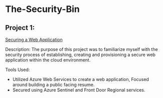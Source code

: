 # The-Security-Bin

## Project 1:

[Securing a Web Application](./Project_1/)

Description:
The purpose of this project was to familiarize myself with the security process of establishing, creating and provisioning a secure web application within the cloud environment.

Tools Used:
 - Utilized Azure Web Services to create a web application, Focused around building a public facing resume.
 - Secured using Azure Sentinel and Front Door Regional services.


